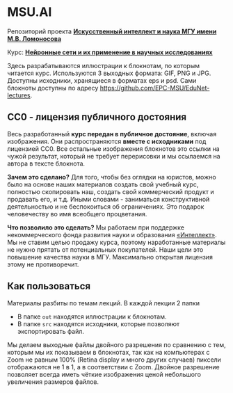 # MSU.AI

Репозиторий проекта **[Искусственный интеллект и наука МГУ имени М.В. Ломоносова](https://msu.ai)**

Курс: **[Нейронные сети и их применение в научных исследованиях](https://msu.ai/nn_for_scientists)**

Здесь разрабатываются иллюстрации к блокнотам, по которым читается курс. Используются 3 выходных формата: GIF, PNG и JPG. Доступны исходники, хранящиеся в форматах eps и psd. Сами блокноты доступны по адресу https://github.com/EPC-MSU/EduNet-lectures.

## СС0 - лицензия публичного достояния

Весь разработанный **курс передан в публичное достояние**, включая изображения. Они распространяются **вместе с исходниками** под лицензией CC0. Все остальные изображения блокнотов это ссылки на чужой результат, который не требует перерисовки и мы ссылаемся на автора в тексте блокнота. 

**Зачем это сделано?** Для того, чтобы без оглядки на юристов, можно было на основе наших материалов создать свой учебный курс, полностью скопировать наш, создать свой коммерческий продукт и продавать его, и т.д. Иными словами - заниматься конструктивной деятельностью и не беспокоиться об ограничениях. Это подарок человечеству во имя всеобщего процветания.

**Что позволило это сделать?** Мы работаем при поддержке некоммерческого фонда развития науки и образования [«Интеллект»](https://intellect-foundation.ru/). Мы не ставим целью продажу курса, поэтому наработанные материалы не нужно прятать от потенциальных покупателей. Наши цели это повышение качества науки в МГУ. Максимально открытая лицензия этому не противоречит.

## Как пользоваться

Материалы разбиты по темам лекций. В каждой лекции 2 папки

- В папке `out` находятся иллюстрации к блокнотам.
- В папке `src` находятся исходники, которые позволяют экспортировать файл.

Мы делаем выходные файлы двойного разрешения по сравнению с тем, которым мы их показываем в блокнотах, так как на компьютерах с Zoom не равным 100% (Retina display и много других случаев) пиксели отображаются не 1 в 1, а в соответствии с Zoom. Двойное разрешение позволяет всегда иметь чёткие изображения ценой небольшого увеличения размеров файлов.




